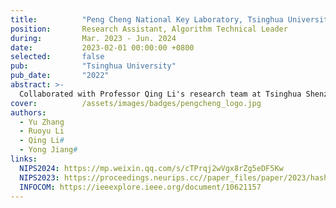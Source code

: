 ```yaml
---
title:          "Peng Cheng National Key Laboratory, Tsinghua University"
position:       Research Assistant, Algorithm Technical Leader
during:         Mar. 2023 - Jun. 2024
date:           2023-02-01 00:00:00 +0800
selected:       false
pub:            "Tsinghua University"
pub_date:       "2022"
abstract: >-
  Collaborated with Professor Qing Li's research team at Tsinghua Shenzhen International Graduate School, focusing on diverse network attack detection and anomaly detection for edge devices. Developed a decision-tree-based unsupervised anomaly detection model, optimized for lightweight efficiency, versatility, and high-performance frameworks. Achievements include three publications (NIPS 2023 as second author, INFOCOM as second author, and NIPS 2024 as first author).
cover:          /assets/images/badges/pengcheng_logo.jpg
authors:
  - Yu Zhang
  - Ruoyu Li
  - Qing Li#
  - Yong Jiang#
links:
  NIPS2024: https://mp.weixin.qq.com/s/cTPrqj2wVgx8rZg5eDF5Kw
  NIPS2023: https://proceedings.neurips.cc//paper_files/paper/2023/hash/c43b987f23fd5ea840df2b2be426315c-Abstract-Conference.html
  INFOCOM: https://ieeexplore.ieee.org/document/10621157
---
```

